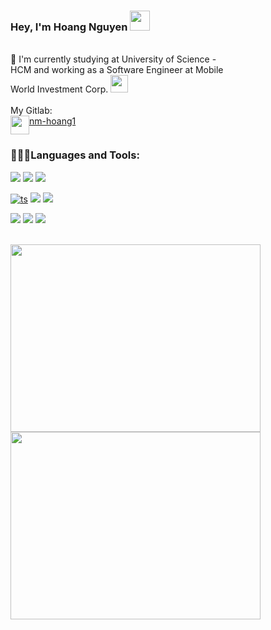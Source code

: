 ### Hey, I'm Hoang Nguyen <img src="https://emojis.slackmojis.com/emojis/images/1643515259/12806/meow_attention.png?1643515259" width="32px" />

<br/>
<div style="width: 70%">
🔭 I'm currently studying at University of Science - HCM and working as a Software Engineer at Mobile World Investment Corp. <img src="https://emojis.slackmojis.com/emojis/images/1643512180/37068/gentleman_cat.png?1643512180" width="28px" />
</div>
<br/>
  My Gitlab: 
 <div style="display:flex; flex-direction: row;">
 <img width="30px" src="https://cdn.jsdelivr.net/gh/devicons/devicon/icons/gitlab/gitlab-original-wordmark.svg" />
  <a target="_blank" href="https://gitlab.com/nm-hoang1">nm-hoang1</a>
 </div>



 ### 👨🏻‍💻Languages and Tools:

 [![](https://img.shields.io/badge/Figma-F24E1E?style=for-the-badge&logo=figma&logoColor=white)](https://github.com/nm-hoang) 
  [![](https://img.shields.io/badge/.NET-512BD4?style=for-the-badge&logo=dotnet&logoColor=white)](https://github.com/nm-hoang)
  [![](https://img.shields.io/badge/PostgreSQL-316192?style=for-the-badge&logo=postgresql&logoColor=white)](https://github.com/nm-hoang)

 [![ts](https://img.shields.io/badge/TypeScript-007ACC?style=for-the-badge&logo=typescript&logoColor=white)](https://github.com/nm-hoang)
 [![](https://img.shields.io/badge/React-20232A?style=for-the-badge&logo=react&logoColor=61DAFB)](https://github.com/nm-hoang)
 [![](https://img.shields.io/badge/Angular-DD0031?style=for-the-badge&logo=angular&logoColor=white)](https://github.com/nm-hoang)


 [![](https://img.shields.io/badge/Sass-CC6699?style=for-the-badge&logo=sass&logoColor=white)](https://github.com/nm-hoang)
 [![](https://img.shields.io/badge/HTML5-E34F26?style=for-the-badge&logo=html5&logoColor=white)](https://github.com/nm-hoang)
 [![](https://img.shields.io/badge/GIT-E44C30?style=for-the-badge&logo=git&logoColor=white)](https://github.com/nm-hoang)

<br/>
<div style="float:left"> 
<img src="https://media.giphy.com/media/xUA7bdpLxQhsSQdyog/giphy.gif" width="400" height="300" />
<img src="https://media.giphy.com/media/LmNwrBhejkK9EFP504/giphy.gif" width="400" height="300" />
</div>

